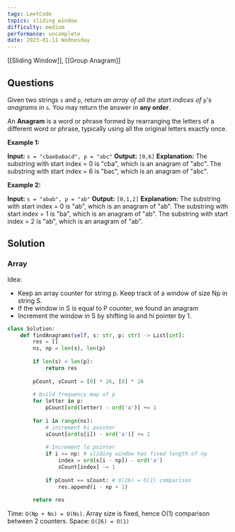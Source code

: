 ```yaml
---
tags: LeetCode
topics: sliding window
difficulty: medium
performance: uncomplete
date: 2023-01-11 Wednesday
---
```


[[Sliding Window]], [[Group Anagram]]

## Questions

Given two strings `s` and `p`, return _an array of all the start indices of_ `p`_'s anagrams in_ `s`. You may return the answer in **any order**.

An **Anagram** is a word or phrase formed by rearranging the letters of a different word or phrase, typically using all the original letters exactly once.

**Example 1:**

**Input:** `s = "cbaebabacd", p = "abc"`
**Output:** `[0,6]`
**Explanation:**
The substring with start index = 0 is "cba", which is an anagram of "abc".
The substring with start index = 6 is "bac", which is an anagram of "abc".

**Example 2:**

**Input:** `s = "abab", p = "ab"`
**Output:** `[0,1,2]`
**Explanation:**
The substring with start index = 0 is "ab", which is an anagram of "ab".
The substring with start index = 1 is "ba", which is an anagram of "ab".
The substring with start index = 2 is "ab", which is an anagram of "ab".

## Solution

### Array

Idea:
- Keep an array counter for string p. Keep track of a window of size Np in string S.
- If the window in S is equal to P counter, we found an anagram
- Increment the window in S by shifting lo and hi pointer by 1.

```python
class Solution:
    def findAnagrams(self, s: str, p: str) -> List[int]:
        res = []
        ns, np = len(s), len(p)
        
        if len(s) < len(p):
            return res
            
        pCount, sCount = [0] * 26, [0] * 26
        
        # build frequency map of p
        for letter in p:
            pCount[ord(letter) - ord('a')] += 1
        
        for i in range(ns):
	        # increment hi pointer
            sCount[ord(s[i]) - ord('a')] += 1
			
			# Increment lo pointer
            if i >= np: # sliding window has fixed length of np
                index = ord(s[i - np]) - ord('a')
                sCount[index] -= 1
                
            if pCount == sCount: # O(26) = O(1) comparison
                res.append(i - np + 1)
            
        return res
```

Time: `O(Np + Ns) = O(Ns)`. Array size is fixed, hence O(1) comparison between 2 counters.
Space: `O(26) = O(1)`